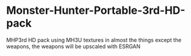 # Monster-Hunter-Portable-3rd-HD-pack
MHP3rd HD pack using MH3U textures in almost the things except the weapons, the weapons will be upscaled with ESRGAN
